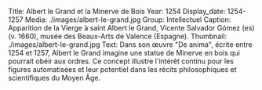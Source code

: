 Title: Albert le Grand et la Minerve de Bois
Year: 1254
Display_date: 1254-1257
Media: ./images/albert-le-grand.jpg
Group: Intellectuel
Caption: Apparition de la Vierge à saint Albert le Grand, Vicente Salvador Gómez (es) (v. 1660), musée des Beaux-Arts de Valence (Espagne).
Thumbnail: ./images/albert-le-grand.jpg
Text: Dans son œuvre "De anima", écrite entre 1254 et 1257, Albert le Grand imagine une statue de Minerve en bois qui pourrait obéir aux ordres. Ce concept illustre l'intérêt continu pour les figures automatisées et leur potentiel dans les récits philosophiques et scientifiques du Moyen Âge.